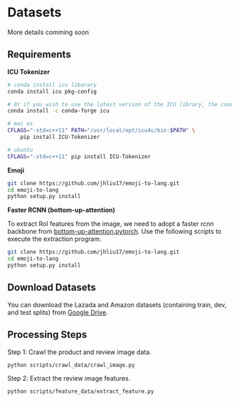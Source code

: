 # Datasets

More details comming soon


## Requirements

**ICU Tokenizer**

```bash
# conda install icu libarary
conda install icu pkg-config

# Or if you wish to use the latest version of the ICU library, the conda-forge channel typically contains a more up to date version.
conda install -c conda-forge icu

# mac os
CFLAGS="-std=c++11" PATH="/usr/local/opt/icu4c/bin:$PATH" \
    pip install ICU-Tokenizer

# ubuntu
CFLAGS="-std=c++11" pip install ICU-Tokenizer
```

**Emoji**

```bash
git clone https://github.com/jhliu17/emoji-to-lang.git
cd emoji-to-lang
python setup.py install
```

**Faster RCNN (bottom-up-attention)**

To extract RoI features from the image, we need to adopt a faster rcnn backbone from [bottom-up-attention.pytorch](). Use the following scripts to execute the extraction program.

```bash
git clone https://github.com/jhliu17/emoji-to-lang.git
cd emoji-to-lang
python setup.py install
```


## Download Datasets

You can download the Lazada and Amazon datasets (containing train, dev, and test splits) from [Google Drive]().


## Processing Steps

Step 1: Crawl the product and review image data.

```
python scripts/crawl_data/crawl_image.py
```

Step 2: Extract the review image features.

```
python scripts/feature_data/extract_feature.py
```
